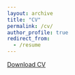 ```yaml
---
layout: archive
title: "CV"
permalink: /cv/
author_profile: true
redirect_from:
  - /resume
---
```


[Download CV](../files/Naomi_Gancz_CV_4.27.23_web.pdf)



